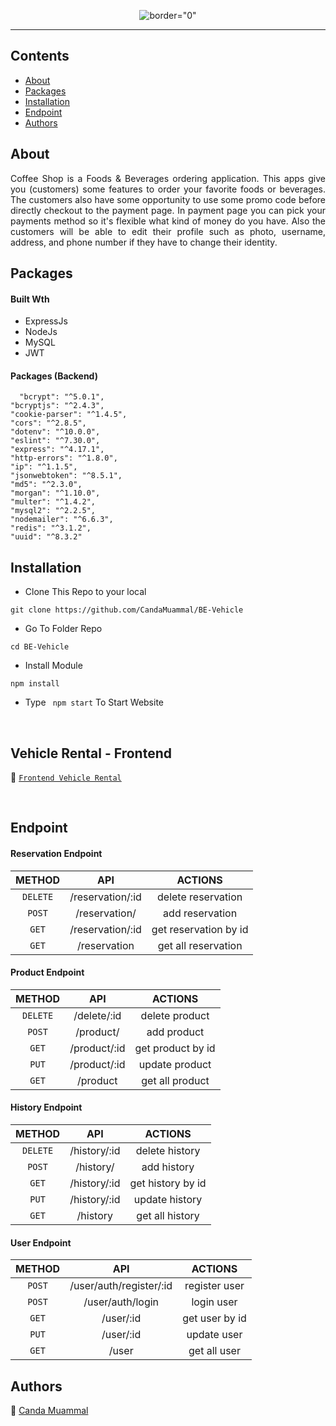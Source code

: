 <p align="center">
     <img src="https://i.postimg.cc/sxYwnYvw/vehiclelogo.png"   alt= border="0" />

</p>


---


## Contents

- [About](#about)
- [Packages](#Packages)
- [Installation](#installation)
- [Endpoint](#endpoint)
- [Authors](#authors)

##  About

<p align="justify">Coffee Shop is a Foods & Beverages ordering application. This apps give you (customers) some features to order your favorite foods or beverages. The customers also have some opportunity to use some promo code before directly checkout to the payment page. In payment page you can pick your payments method so it's flexible what kind of money do you have. Also the customers will be able to edit their profile such as photo, username, address, and phone number if they have to change their identity.
</p>

##  Packages


#### Built Wth
- ExpressJs
- NodeJs
- MySQL
- JWT

#### Packages (Backend)
      "bcrypt": "^5.0.1",
    "bcryptjs": "^2.4.3",
    "cookie-parser": "^1.4.5",
    "cors": "^2.8.5",
    "dotenv": "^10.0.0",
    "eslint": "^7.30.0",
    "express": "^4.17.1",
    "http-errors": "^1.8.0",
    "ip": "^1.1.5",
    "jsonwebtoken": "^8.5.1",
    "md5": "^2.3.0",
    "morgan": "^1.10.0",
    "multer": "^1.4.2",
    "mysql2": "^2.2.5",
    "nodemailer": "^6.6.3",
    "redis": "^3.1.2",
    "uuid": "^8.3.2"


## Installation

- Clone This Repo to your local

```
git clone https://github.com/CandaMuammal/BE-Vehicle
```

- Go To Folder Repo

```
cd BE-Vehicle
```

- Install Module

```
npm install
```

- Type ` npm start` To Start Website

<br/>

## Vehicle Rental - Frontend

:rocket: [`Frontend Vehicle Rental`](https://github.com/CandaMuammal/FE-Vehicle)

<br/>

## Endpoint

#### Reservation Endpoint

|  METHOD  |             API             |                    ACTIONS                    |
| :------: | :-------------------------: | :-------------------------------------------: |
|  `DELETE`   |       /reservation/:id       |              delete reservation            |
|  `POST`   |           /reservation/     |               add reservation             |
|  `GET`   |       /reservation/:id      |              get reservation by id             |
| `GET` |       /reservation        |             get all reservation           |


#### Product Endpoint

|  METHOD  |             API             |                    ACTIONS                    |
| :------: | :-------------------------: | :-------------------------------------------: |
|  `DELETE`   |       /delete/:id       |               delete product           |
|  `POST`   |           /product/     |               add product             |
|  `GET`   |       /product/:id      |              get product by id             |
| `PUT` |       /product/:id        |            update product           |
| `GET` |       /product        |             get all product           |


#### History Endpoint

|  METHOD  |             API             |                    ACTIONS                    |
| :------: | :-------------------------: | :-------------------------------------------: |
|  `DELETE`   |       /history/:id       |               delete history           |
|  `POST`   |           /history/     |               add history             |
|  `GET`   |       /history/:id      |              get history by id             |
| `PUT` |       /history/:id        |            update history           |
| `GET` |       /history        |             get all history           |

#### User Endpoint

|  METHOD  |             API             |                    ACTIONS                    |
| :------: | :-------------------------: | :-------------------------------------------: |
|  `POST`   |       /user/auth/register/:id       |              register user            |
|  `POST`   |           /user/auth/login     |               login user             |
|  `GET`   |       /user/:id      |              get user by id             |
| `PUT` |       /user/:id        |            update user           |
| `GET` |       /user        |             get all user           |


## Authors

:rocket: [Canda Muammal](https://github.com/CandaMuammal)